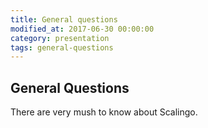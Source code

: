 ```yaml
---
title: General questions
modified_at: 2017-06-30 00:00:00
category: presentation
tags: general-questions
---
```


## General Questions

There are very mush to know about Scalingo.
